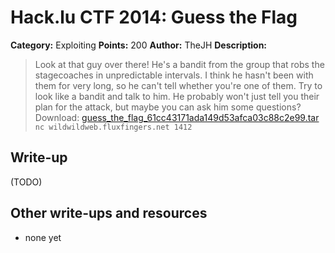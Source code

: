 # Hack.lu CTF 2014: Guess the Flag

**Category:** Exploiting
**Points:** 200
**Author:** TheJH
**Description:**

> Look at that guy over there! He's a bandit from the group that robs the stagecoaches in unpredictable intervals. I think he hasn't been with them for very long, so he can't tell whether you're one of them. Try to look like a bandit and talk to him. He probably won't just tell you their plan for the attack, but maybe you can ask him some questions?
> Download: [guess_the_flag_61cc43171ada149d53afca03c88c2e99.tar](guess_the_flag_61cc43171ada149d53afca03c88c2e99.tar)
> `nc wildwildweb.fluxfingers.net 1412`

## Write-up

(TODO)

## Other write-ups and resources

* none yet
